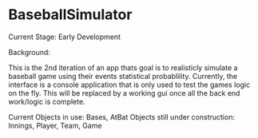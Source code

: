 # BaseballSimulator

Current Stage: Early Development

Background: 

This is the 2nd iteration of an app thats goal is to realisticly simulate a baseball game using their events 
statistical probablility. Currently, the interface is a console application that is only used to test the games logic
on the fly. This will be replaced by a working gui once all the back end work/logic is complete.

Current Objects in use: Bases, AtBat
Objects still under construction: Innings, Player, Team, Game
